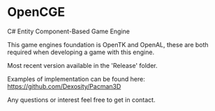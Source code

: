 # OpenCGE
C# Entity Component-Based Game Engine

This game engines foundation is OpenTK and OpenAL, these are both required when developing a game with this engine.

Most recent version available in the 'Release' folder.

Examples of implementation can be found here: https://github.com/Dexosity/Pacman3D

Any questions or interest feel free to get in contact.
